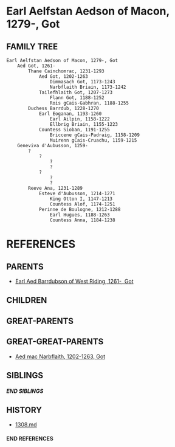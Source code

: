 # Earl Aelfstan Aedson of Macon, 1279-, Got

## FAMILY TREE
```
Earl Aelfstan Aedson of Macon, 1279-, Got
    Aed Got, 1261-
        Thane Cainchomrac, 1231-1293
            Aed Got, 1202-1263
                Dimmasach Got, 1173-1243
                Narbflaith Briain, 1173-1242
            Tailefhlaith Got, 1207-1273
                Flann Got, 1188-1252
                Rois gCais-Gabhran, 1188-1255
        Duchess Barrdub, 1228-1270
            Earl Eoganan, 1193-1260
                Earl Ailpin, 1158-1222
                Ellbrig Briain, 1155-1223
            Countess Sioban, 1191-1255
                Briccene gCais-Padraig, 1158-1209
                Muirenn gCais-Cruachu, 1159-1215
    Geneviva d'Aubusson, 1259-
        ?
            ?
                ?
                ?
            ?
                ?
                ?
        Reeve Ana, 1231-1289
            Esteve d'Aubusson, 1214-1271
                King Otton I, 1147-1213
                Countess Alof, 1174-1251
            Perinne de Boulogne, 1212-1288  
                Earl Hugues, 1188-1263
                Countess Anna, 1184-1238
```


# REFERENCES

## PARENTS 
* [Earl Aed Barrdubson of West Riding, 1261-, Got](aed_barrdubson_1261.md)

## CHILDREN 


## GREAT-PARENTS 


## GREAT-GREAT-PARENTS 
* [Aed mac Narbflaith, 1202-1263, Got](aed_mac_narbflaith_1202.md)

## SIBLINGS

##### END SIBLINGS  
## HISTORY
* [1308.md](../h/1308.md)

#### END REFERENCES
